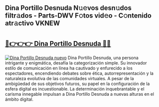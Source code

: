## Dina Portillo Desnuda N𝚞𝚎vos desn𝚞dos filtr𝚊dos - Parts-DWV F𝚘tos vid𝚎o - C𝚘ntenido atr𝚊ctivo VKNEW

# <h2><a href="http://mbcnhmr.tromn.icu/?c=Dina+Portillo+Desnuda">🔗👉👉👉 Dina Portillo Desnuda 🔗🔗</a></h2>

[![Dina Portillo Desnuda nuevo](https://i.imgur.com/pEAQMta.gif)](http://mbcnhmr.tromn.icu/?c=Dina+Portillo+Desnuda)
Dina Portillo Desnuda, una persona intrigante y enigmática, desafía la categorización simple. Su innovador estilo de comunicación en línea ha cautivado y enfurecido a los espectadores, encendiendo debates sobre ética, autorrepresentación y la naturaleza evolutiva de las comunidades virtuales. A pesar de la ambigüedad de sus objetivos futuros, su papel en la configuración de la esfera digital es incuestionable. La determinación inquebrantable y el carisma innegable impulsan a Dina Portillo Desnuda a nuevas alturas en el ámbito digital.
